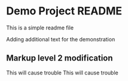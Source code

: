 # Demo Project README
This is a simple readme file

Adding additional text for the demonstration

## Markup level 2 modification

This will cause trouble
This will cause trouble
